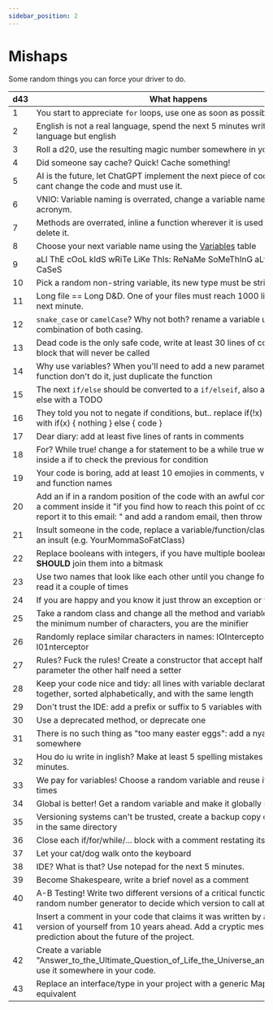 ```yaml
---
sidebar_position: 2
---
```


# Mishaps

Some random things you can force your driver to do.

| d43 | What happens                                                                                                                                                                                                                   |
|-----|--------------------------------------------------------------------------------------------------------------------------------------------------------------------------------------------------------------------------------|
| 1   | You start to appreciate `for` loops, use one as soon as possible                                                                                                                                                               |
| 2   | English is not a real language, spend the next 5 minutes writing in any language but english                                                                                                                                   |
| 3   | Roll a d20, use the resulting magic number somewhere in your code                                                                                                                                                              |
| 4   | Did someone say cache? Quick! Cache something!                                                                                                                                                                                 |
| 5   | AI is the future, let ChatGPT implement the next piece of code for you, you cant change the code and must use it.                                                                                                              |
| 6   | VNIO: Variable naming is overrated, change a variable name to its acronym.                                                                                                                                                     |
| 7   | Methods are overrated, inline a function wherever it is used and then delete it.                                                                                                                                               |
| 8   | Choose your next variable name using the [Variables](./variables) table                                                                                                                                                        |
| 9   | aLl ThE cOoL kIdS wRiTe LiKe ThIs: ReNaMe SoMeThInG aLtErNaTiNg CaSeS                                                                                                                                                          |
| 10  | Pick a random non-string variable, its new type must be string.                                                                                                                                                                |
| 11  | Long file == Long D&D. One of your files must reach 1000 lines in the next minute.                                                                                                                                             |
| 12  | `snake_case` or `camelCase`? Why not both? rename a variable using a combination of both casing.                                                                                                                               |
| 13  | Dead code is the only safe code, write at least 30 lines of code inside a block that will never be called                                                                                                                      |
| 14  | Why use variables? When you'll need to add a new parameter to a function don't do it, just duplicate the function                                                                                                              |
| 15  | The next `if/else` should be converted to a `if/elseif`, also add a useless else with a TODO                                                                                                                                   |
| 16  | They told you not to negate if conditions, but.. replace if(!x) conditions with if(x) \{ nothing \} else \{ code \}                                                                                                            |
| 17  | Dear diary: add at least five lines of rants in comments                                                                                                                                                                       |
| 18  | For? While true! change a for statement to be a while true with a break inside a if to check the previous for condition                                                                                                        |
| 19  | Your code is boring, add at least 10 emojies in comments, variable names and function names                                                                                                                                    |
| 20  | Add an if in a random position of the code with an awful condition and add a comment inside it "if you find how to reach this point of code, please report it to this email: " and add a random email, then throw an exception |
| 21  | Insult someone in the code, replace a variable/function/class name with an insult (e.g. YourMommaSoFatClass)                                                                                                                   |
| 22  | Replace booleans with integers, if you have multiple booleans you **SHOULD** join them into a bitmask                                                                                                                          |
| 23  | Use two names that look like each other until you change font and/or re-read it a couple of times                                                                                                                              |
| 24  | If you are happy and you know it just throw an exception or two!                                                                                                                                                               |
| 25  | Take a random class and change all the method and variable names using the minimum number of characters, you are the minifier                                                                                                  |
| 26  | Randomly replace similar characters in names: IOInterceptor -> l01nterceptor                                                                                                                                                   |
| 27  | Rules? Fuck the rules! Create a constructor that accept half the class parameter the other half need a setter                                                                                                                  |
| 28  | Keep your code nice and tidy: all lines with variable declaration must be together, sorted alphabetically, and with the same length                                                                                            |
| 29  | Don't trust the IDE: add a prefix or suffix to 5 variables with its type                                                                                                                                                       |
| 30  | Use a deprecated method, or deprecate one                                                                                                                                                                                      |
| 31  | There is no such thing as "too many easter eggs": add a nyancat somewhere                                                                                                                                                      |
| 32  | Hou do iu write in inglish? Make at least 5 spelling mistakes in the next 5 minutes.                                                                                                                                           |
| 33  | We pay for variables! Choose a random variable and reuse it at least 1d4 times                                                                                                                                                 |
| 34  | Global is better! Get a random variable and make it globally scoped.                                                                                                                                                           |
| 35  | Versioning systems can't be trusted, create a backup copy of a few files in the same directory                                                                                                                                 |
| 36  | Close each if/for/while/... block with a comment restating its first line                                                                                                                                                      |
| 37  | Let your cat/dog walk onto the keyboard                                                                                                                                                                                        |
| 38  | IDE? What is that? Use notepad for the next 5 minutes.                                                                                                                                                                         |
| 39  | Become Shakespeare, write a brief novel as a comment                                                                                                                                                                           |
| 40  | A-B Testing! Write two different versions of a critical function and use a random number generator to decide which version to call at runtime.                                                                                 |
| 41  | Insert a comment in your code that claims it was written by a future version of yourself from 10 years ahead. Add a cryptic message or prediction about the future of the project.                                             |
| 42  | Create a variable "Answer_to_the_Ultimate_Question_of_Life_the_Universe_and_Everything", use it somewhere in your code.                                                                                                        |
| 43  | Replace an interface/type in your project with a generic Map or any equivalent                                                                                                                                    |
